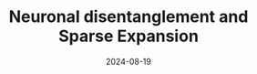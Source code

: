 ---
title: "Neuronal disentanglement and Sparse Expansion"
collection: publications
category: conferences
permalink: /publication/2024-neuronal
excerpt: ''
date: 2024-08-19
isconf: true
venue: 'NEMI'
fullvenue: 'New England Mechanistic Interpretability Workshop Series (NEMI 2024)'
# paperurl: 'https://shavitlab.csail.mit.edu/papers/Input-Synchrony-V1.pdf'
authors: 'Shashata Sawmya*, <strong>Linghao Kong*</strong>, Ilia Markov, Dan Alistarh, & Nir N. Shavit'
citation: 'Sawmya, S.*, <strong>Kong, L.*</strong>, Markov, I., Alistarh, D., & Shavit, N. N. (2024, August). Neuronal disentanglement and Sparse Expansion [Poster presentation]. New England Mechanistic Interpretability Workshop Series (NEMI 2024), Boston, MA, United States.'
---